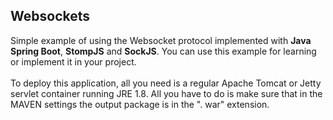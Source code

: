 ## Websockets

Simple example of using the Websocket protocol implemented with **Java Spring Boot**, **StompJS** and **SockJS**.
You can use this example for learning or implement it in your project.
<br><br>
To deploy this application, all you need is a regular Apache Tomcat or Jetty servlet container running JRE 1.8. All you have to do is make sure that in the MAVEN settings the output package is in the ". war" extension.
